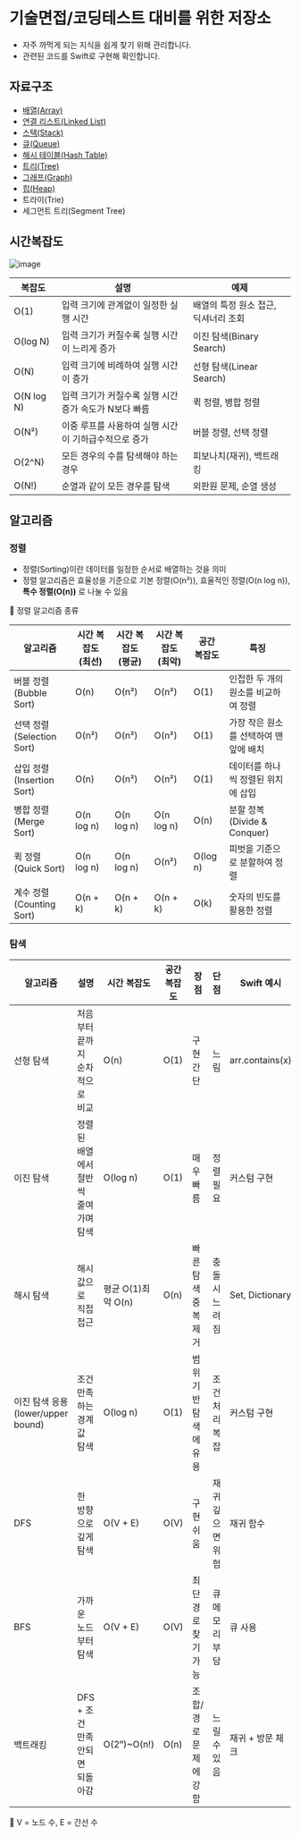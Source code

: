 # 기술면접/코딩테스트 대비를 위한 저장소
- 자주 까먹게 되는 지식을 쉽게 찾기 위해 관리합니다.
- 관련된 코드를 Swift로 구현해 확인합니다.


## 자료구조
- [배열(Array)](https://github.com/talq44/coding-test/blob/main/DataStructure/Array.md)
- [연결 리스트(Linked List)](https://github.com/talq44/coding-test/blob/main/DataStructure/LinkedList.md)
- [스택(Stack)](https://github.com/talq44/coding-test/blob/main/DataStructure/Stack.md)
- [큐(Queue)](https://github.com/talq44/coding-test/blob/main/DataStructure/Queue.md)
- [해시 테이블(Hash Table)](https://github.com/talq44/coding-test/blob/main/DataStructure/HashTable.md)
- [트리(Tree)](https://github.com/talq44/coding-test/blob/main/DataStructure/Tree.md)
- [그래프(Graph)](https://github.com/talq44/coding-test/blob/main/DataStructure/Graph.md)
- [힙(Heap)](https://github.com/talq44/coding-test/blob/main/DataStructure/Heap.md)
- 트라이(Trie)
- 세그먼트 트리(Segment Tree)

## 시간복잡도
![image](https://media.geeksforgeeks.org/wp-content/cdn-uploads/20220812122843/Logarithmic-time-complexity-blog-1.jpg)

복잡도	 | 설명	 | 예제
--------|------------|------------
O(1)	| 입력 크기에 관계없이 일정한 실행 시간 | 	배열의 특정 원소 접근, 딕셔너리 조회
O(log N) |	입력 크기가 커질수록 실행 시간이 느리게 증가 |	이진 탐색(Binary Search)
O(N) |	입력 크기에 비례하여 실행 시간이 증가	| 선형 탐색(Linear Search)
O(N log N)	| 입력 크기가 커질수록 실행 시간 증가 속도가 N보다 빠름 |	퀵 정렬, 병합 정렬
O(N²) |	이중 루프를 사용하여 실행 시간이 기하급수적으로 증가 |	버블 정렬, 선택 정렬
O(2^N) |	모든 경우의 수를 탐색해야 하는 경우	| 피보나치(재귀), 백트래킹
O(N!) |	순열과 같이 모든 경우를 탐색 |	외판원 문제, 순열 생성

## 알고리즘
### 정렬

- 정렬(Sorting)이란 데이터를 일정한 순서로 배열하는 것을 의미
- 정렬 알고리즘은 효율성을 기준으로 기본 정렬(O(n²)), 효율적인 정렬(O(n log n)), **특수 정렬(O(n))** 로 나눌 수 있음

📌 정렬 알고리즘 종류

알고리즘 |	시간 복잡도 (최선) |	시간 복잡도 (평균) |	시간 복잡도 (최악) |	공간 복잡도 |	특징
-------|--------------|--------------|-------|-------|-------
버블 정렬 (Bubble Sort) |	O(n) |	O(n²) |	O(n²) |	O(1) |	인접한 두 개의 원소를 비교하여 정렬
선택 정렬 (Selection Sort) |	O(n²) |	O(n²) |	O(n²) |	O(1) |	가장 작은 원소를 선택하여 맨 앞에 배치
삽입 정렬 (Insertion Sort) |	O(n) |	O(n²) |	O(n²) |	O(1) |	데이터를 하나씩 정렬된 위치에 삽입
병합 정렬 (Merge Sort) |	O(n log n) |	O(n log n) |	O(n log n) |	O(n) |	분할 정복(Divide & Conquer)
퀵 정렬 (Quick Sort) |	O(n log n) |	O(n log n) |	O(n²) |	O(log n) |	피벗을 기준으로 분할하여 정렬
계수 정렬 (Counting Sort) |	O(n + k) |	O(n + k) |	O(n + k) |	O(k) |	숫자의 빈도를 활용한 정렬

### 탐색

알고리즘 |	설명 |	시간 복잡도 |	공간 복잡도 |	장점 |	단점 |	Swift 예시
------|------|------|------|------|------|------
선형 탐색 |	처음부터 끝까지 순차적으로 비교 |	O(n) |	O(1) |	구현 간단 |	느림 |	arr.contains(x)
이진 탐색 |	정렬된 배열에서 절반씩 줄여가며 탐색 |	O(log n) |	O(1) |	매우 빠름 |	정렬 필요 |	커스텀 구현
해시 탐색 |	해시값으로 직접 접근 |	평균 O(1)최악 O(n) |	O(n) |	빠른 탐색중복 제거 |	충돌 시 느려짐 |	Set, Dictionary
이진 탐색 응용(lower/upper bound) |	조건 만족하는 경계값 탐색 |	O(log n) |	O(1) |	범위 기반 탐색에 유용 | 	조건 처리 복잡 |	커스텀 구현
DFS |	한 방향으로 깊게 탐색 |	O(V + E) |	O(V) |	구현 쉬움 |	재귀 깊으면 위험 |	재귀 함수
BFS |	가까운 노드부터 탐색 |	O(V + E) |	O(V) |	최단 경로 찾기 가능 |	큐 메모리 부담 |	큐 사용
백트래킹 |	DFS + 조건 만족 안되면 되돌아감 |	O(2ⁿ)~O(n!) |	O(n) |	조합/경로 문제에 강함 |	느릴 수 있음 |	재귀 + 방문 체크

🔸 V = 노드 수, E = 간선 수